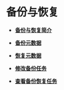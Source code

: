 # 备份与恢复<a name="ZH-CN_TOPIC_0173397663"></a>

-   **[备份与恢复简介](备份与恢复简介.md)**  

-   **[备份元数据](备份元数据.md)**  

-   **[恢复元数据](恢复元数据.md)**  

-   **[修改备份任务](修改备份任务.md)**  

-   **[查看备份恢复任务](查看备份恢复任务.md)**  


